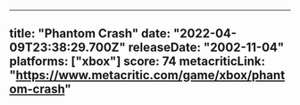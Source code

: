 
---
title: "Phantom Crash"
date: "2022-04-09T23:38:29.700Z"
releaseDate: "2002-11-04"
platforms: ["xbox"]
score: 74
metacriticLink: "https://www.metacritic.com/game/xbox/phantom-crash"
---
